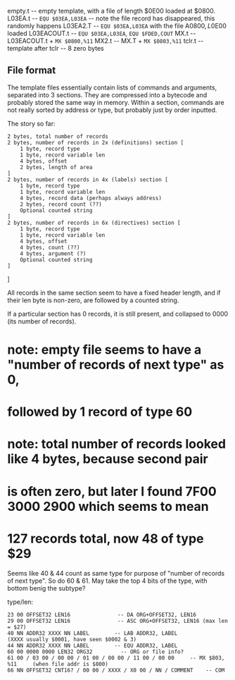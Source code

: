 empty.t -- empty template, with a file of length $0E00 loaded at $0800.
L03EA.t -- `EQU $03EA,L03EA` -- note the file record has disappeared, this randomly happens
L03EA2.T -- `EQU $03EA,L03EA` with the file A$0800,L$0E00 loaded
L03EACOUT.t -- `EQU $03EA,L03EA`, `EQU $FDED,COUT`
MX.t -- L03EACOUT.t + `MX $0800,%11`
MX2.t -- MX.T +  `MX $0803,%11`
tclr.t -- template after tclr -- 8 zero bytes


File format
-----------

The template files essentially contain lists of commands and arguments,
separated into 3 sections. They are compressed into a bytecode and probably
stored the same way in memory.  Within a section, commands are not really
sorted by address or type, but probably just by order inputted.

The story so far:

    2 bytes, total number of records
    2 bytes, number of records in 2x (definitions) section [
        1 byte, record type
        1 byte, record variable len
        4 bytes, offset
        2 bytes, length of area
    ]
    2 bytes, number of records in 4x (labels) section [
        1 byte, record type
        1 byte, record variable len
        4 bytes, record data (perhaps always address)
        2 bytes, record count (??)
        Optional counted string
    ]
    2 bytes, number of records in 6x (directives) section [
        1 byte, record type
        1 byte, record variable len
        4 bytes, offset
        4 bytes, count (??)
        4 bytes, argument (?)
        Optional counted string
    ]
 ]

All records in the same section seem to have a fixed header length,
and if their len byte is non-zero, are followed by a counted string.

If a particular section has 0 records, it is still present,
and collapsed to 0000 (its number of records).


# note: empty file seems to have a "number of records of next type" as 0,
# followed by 1 record of type 60
# note: total number of records looked like 4 bytes, because second pair
# is often zero, but later I found 7F00 3000 2900 which seems to mean 
# 127 records total, now 48 of type $29

Seems like 40 & 44 count as same type for purpose of "number of records of next type".
So do 60 & 61. May take the top 4 bits of the type, with bottom benig the subtype?


type/len:

    23 00 OFFSET32 LEN16               -- DA ORG+OFFSET32, LEN16
    29 00 OFFSET32 LEN16               -- ASC ORG+OFFSET32, LEN16 (max len = $27)
    40 NN ADDR32 XXXX NN LABEL        -- LAB ADDR32, LABEL            (XXXX usually $0001, have seen $0002 & 3)
    44 NN ADDR32 XXXX NN LABEL        -- EQU ADDR32, LABEL
    60 00 0000 0000 LEN32 ORG32         -- ORG or file info?
    61 00 / 03 00 / 00 00 / 01 00 / 00 00 / 11 00 / 00 00     -- MX $803, %11     (when file addr is $800)
    66 NN OFFSET32 CNT16? / 00 00 / XXXX / X0 00 / NN / COMMENT    -- COM

